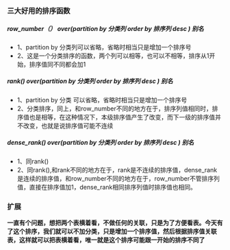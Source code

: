 ### 三大好用的排序函数
##### row_number（） over(partition by 分类列 order by 排序列 desc ) 别名 
- 1、partition by 分类列可以省略，省略时相当只是增加一个排序号
- 2、这是一个分类排序的函数，两个列可以相等，也可以不相等，排序从1开始，排序值同不同都会加1


##### rank() over(partition by 分类列 order by 排序列 desc ) 别名
- 1、partition by 分类 可以省略，省略时相当只是增加一个排序号
- 2、分类排序，同上，和row_number不同的地方在于，排序列值相同时，排序值也是相等，在这种情况下，本级排序值产生了改变，而下一级的排序值并不改变，也就是说排序值可能不连续
##### dense_rank() over(partition by 分类列 order by 排序列 desc ) 别名
- 1、同rank()
- 2、同rank(),和rank不同的地方在于，rank是不连续的排序值，dense_rank是连续的排序值，和row_number不同的地方在于，row_number不管排序列值，直接在排序值加1，dense_rank相同排序列值时排序值也相同。
### 扩展
**一直有个问题，想把两个表横着看，不做任何的关联，只是为了方便看表。今天有了这个排序，我们就可以不加分类，只是增加一个排序值，然后根据排序值关联表，这样就可以把表横着看，唯一就是这个排序可能跟一开始的排序不同了**